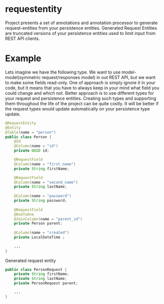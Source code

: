 # requestentity
Project presents a set of annotations and annotation processor to generate request-entities from your persistence entities.
Generated Request Entities are truncated versions of your persistence entities used to limit input from REST API clients.

# Example
Lets imagine we have the following type. We want to use model-model(symmetric request/responses model) in out REST API, 
but we want to make some fields read-only. One of approach is simply ignore it in your code, but it means that you have 
to always keep in your mind what field you could change and which not. Better approach is to use different types for your
request and persistence entities. Creating such types and supporting them throughout the life of the project can be quite costly. 
It will be better if the request types would update automatically on your persistence type update. 

```java
@RequestEntity
@Entity
@Table(name = "person")
public class Person {
    @Id
    @Column(name = "id")
    private UUID id;

    @RequestField
    @Column(name = "first_name")
    private String firstName;

    @RequestField
    @Column(name = "second_name")
    private String lastName;
    
    @Column(name = "password")
    private String password;
    
    @RequestField
    @OneToOne
    @JoinColumn(name = "parent_id")
    private Person parent;
    
    @Column(name = "created")
    private LocalDateTime ;
    
    ...
}
```

Generated request entity
```java
public class PersonRequest {
    private String firstName;
    private String lastName;
    private PersonRequest parent;

    ...
}
```
